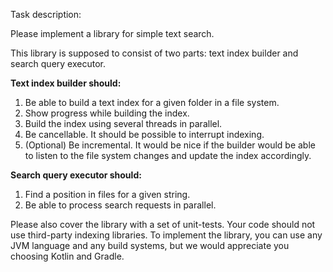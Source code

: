 Task description:

Please implement a library for simple text search.

This library is supposed to consist of two parts: text index builder and search query executor.

**Text index builder should:**

1. Be able to build a text index for a given folder in a file system.
2. Show progress while building the index.
3. Build the index using several threads in parallel.
4. Be cancellable. It should be possible to interrupt indexing.
5. (Optional) Be incremental. It would be nice if the builder would be able to listen to the file system changes and update the index accordingly.

**Search query executor should:**

1. Find a position in files for a given string.
2. Be able to process search requests in parallel.

Please also cover the library with a set of unit-tests. Your code should not use third-party indexing libraries. To implement the library, you can use any JVM language and any build systems, but we would appreciate you choosing Kotlin and Gradle.
